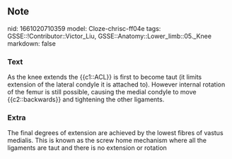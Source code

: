 ## Note
nid: 1661020710359
model: Cloze-chrisc-ff04e
tags: GSSE::!Contributor::Victor_Liu, GSSE::Anatomy::Lower_limb::05._Knee
markdown: false

### Text
As the knee extends the {{c1::ACL}} is first to become taut (it limits extension of the lateral condyle it is attached to). However internal rotation of the femur is still possible, causing the medial condyle to move {{c2::backwards}} and tightening the other ligaments.

### Extra
The final degrees of extension are achieved by the lowest fibres of vastus medialis. 
This is known as the screw home mechanism where all the ligaments are taut and there is no extension or rotation
